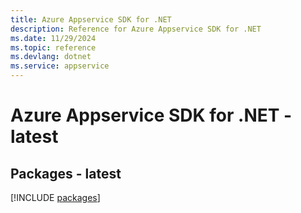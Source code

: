 ```yaml
---
title: Azure Appservice SDK for .NET
description: Reference for Azure Appservice SDK for .NET
ms.date: 11/29/2024
ms.topic: reference
ms.devlang: dotnet
ms.service: appservice
---
```

# Azure Appservice SDK for .NET - latest
## Packages - latest
[!INCLUDE [packages](appservice-index.md)]
